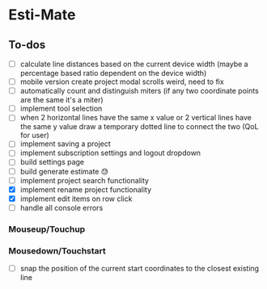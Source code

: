 # Esti-Mate

## To-dos

- [ ] calculate line distances based on the current device width (maybe a percentage based ratio dependent on the device width)
- [ ] mobile version create project modal scrolls weird, need to fix
- [ ] automatically count and distinguish miters (if any two coordinate points are the same it's a miter)
- [ ] implement tool selection
- [ ] when 2 horizontal lines have the same x value or 2 vertical lines have the same y value draw a temporary dotted line to connect the two (QoL for user)
- [ ] implement saving a project
- [ ] implement subscription settings and logout dropdown
- [ ] build settings page
- [ ] build generate estimate 😓
- [ ] implement project search functionality
- [x] implement rename project functionality
- [x] implement edit items on row click
- [ ] handle all console errors

### Mouseup/Touchup

### Mousedown/Touchstart

- [ ] snap the position of the current start coordinates to the closest existing line
